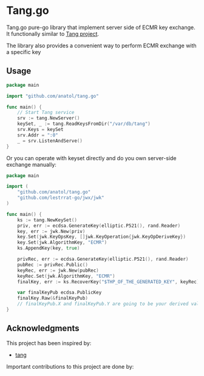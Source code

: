 # Tang.go

Tang.go pure-go library that implement server side of ECMR key exchange. It functionally similar
to [Tang project](https://github.com/latchset/tang).

The library also provides a convenient way to perform ECMR exchange with a specific key

## Usage

```go
package main

import "github.com/anatol/tang.go"

func main() {
	// Start Tang service
	srv := tang.NewServer()
	keySet, _ := tang.ReadKeysFromDir("/var/db/tang")
	srv.Keys = keySet
	srv.Addr = ":0"
	_ = srv.ListenAndServe()
}
```

Or you can operate with keyset directly and do you own server-side exchange manually:
```go
package main

import (
	"github.com/anatol/tang.go"
	"github.com/lestrrat-go/jwx/jwk"
)

func main() {
	ks := tang.NewKeySet()
	priv, err := ecdsa.GenerateKey(elliptic.P521(), rand.Reader)
	key, err := jwk.New(priv)
	key.Set(jwk.KeyOpsKey, []jwk.KeyOperation{jwk.KeyOpDeriveKey})
	key.Set(jwk.AlgorithmKey, "ECMR")
	ks.AppendKey(key, true)

	privRec, err := ecdsa.GenerateKey(elliptic.P521(), rand.Reader)
	pubRec := privRec.Public()
	keyRec, err := jwk.New(pubRec)
	keyRec.Set(jwk.AlgorithmKey, "ECMR")
	finalKey, err := ks.RecoverKey("$THP_OF_THE_GENERATED_KEY", keyRec)

	var finalKeyPub ecdsa.PublicKey
	finalKey.Raw(&finalKeyPub)
	// finalKeyPub.X and finalKeyPub.Y are going to be your derived values
}
```

## Acknowledgments

This project has been inspired by:

* [tang](https://github.com/latchset/tang)

Important contributions to this project are done by: